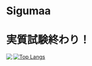 # Sigumaa

# 実質試験終わり！

<a href="https://github.com/anuraghazra/github-readme-stats">
  <img align="left" src="https://github-readme-stats.vercel.app/api?username=Sigumaa&count_private=true&show_icons=true&theme=gotham" />
</a>

[![Top Langs](https://github-readme-stats.vercel.app/api/top-langs/?username=Sigumaa&count_private=true&theme=darcula&layout=compact&langs_count=10)](https://github.com/anuraghazra/github-readme-stats)
